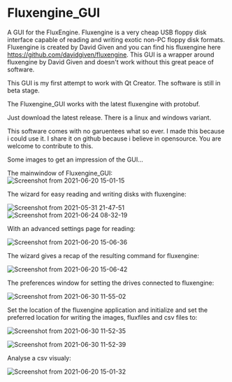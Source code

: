# Fluxengine_GUI
A GUI for the FluxEngine. Fluxengine is a very cheap USB floppy disk interface capable of reading and writing exotic non-PC floppy disk formats.
Fluxengine is created by David Given and you can find his fluxengine here https://github.com/davidgiven/fluxengine.
This GUI is a wrapper around fluxengine by David Given and doesn't work without this great peace of software.

This GUI is my first attempt to work with Qt Creator. The software is still in beta stage.

The Fluxengine_GUI works with the latest fluxengine with protobuf.

Just download the latest release. There is a linux and windows variant.

This software comes with no garuentees what so ever. I made this because i could use it.
I share it on github because i believe in opensource. You are welcome to contribute to this.

Some images to get an impression of the GUI...

The mainwindow of Fluxengine_GUI:
![Screenshot from 2021-06-20 15-01-15](https://user-images.githubusercontent.com/14984509/122675201-a36e7b80-d1d8-11eb-8499-137895b64cda.png)

The wizard for easy reading and writing disks with fluxengine:

![Screenshot from 2021-05-31 21-47-51](https://user-images.githubusercontent.com/14984509/120235278-f8624600-c259-11eb-8a21-fd52ad9493f8.png)
![Screenshot from 2021-06-24 08-32-19](https://user-images.githubusercontent.com/14984509/123220110-ea58bb80-d4cd-11eb-888d-00556fb47ff0.png)

With an advanced settings page for reading:

![Screenshot from 2021-06-20 15-06-36](https://user-images.githubusercontent.com/14984509/122675334-360f1a80-d1d9-11eb-82d9-85f4d94ee4b7.png)

The wizard gives a recap of the resulting command for fluxengine:

![Screenshot from 2021-06-20 15-06-42](https://user-images.githubusercontent.com/14984509/122675338-38717480-d1d9-11eb-8906-b6f5504a2cd0.png)

The preferences window for setting the drives connected to fluxengine:

![Screenshot from 2021-06-30 11-55-02](https://user-images.githubusercontent.com/14984509/123941055-15de1900-d99a-11eb-8d6a-daba5c715481.png)

Set the location of the fluxengine application and initialize and set the preferred location for writing the images, fluxfiles  and csv files to:

![Screenshot from 2021-06-30 11-52-35](https://user-images.githubusercontent.com/14984509/123940812-d3b4d780-d999-11eb-84b3-87e68bcf5d4d.png)

![Screenshot from 2021-06-30 11-52-39](https://user-images.githubusercontent.com/14984509/123940873-e4fde400-d999-11eb-8e60-34f34f8eb966.png)

Analyse a csv visualy:

![Screenshot from 2021-06-20 15-01-32](https://user-images.githubusercontent.com/14984509/122675235-d3b61a00-d1d8-11eb-9b5c-0890679d6926.png)





